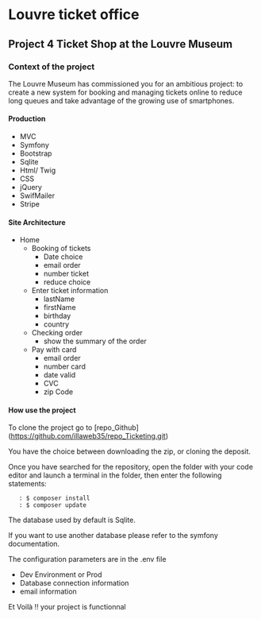 # Louvre ticket office

## Project 4 Ticket Shop at the Louvre Museum



### Context of the project

The Louvre Museum has commissioned you for an ambitious project: to create a new system for booking and managing tickets online to reduce long queues and take advantage of the growing use of smartphones.


#### Production


- MVC
- Symfony
- Bootstrap
- Sqlite
- Html/ Twig
- CSS
- jQuery
- SwifMailer
- Stripe

#### Site Architecture

- Home
    - Booking of tickets
        - Date choice
        - email order
        - number ticket
        - reduce choice
    - Enter ticket information
        - lastName
        - firstName
        - birthday
        - country
    - Checking order
        - show the summary of the order
    - Pay with card
        - email order
        - number card
        - date valid
        - CVC
        - zip Code


#### How use the project

To clone the project go to [repo_Github] (https://github.com/illaweb35/repo_Ticketing.git)

You have the choice between downloading the zip, or cloning the deposit.

Once you have searched for the repository, open the folder with your code editor and launch a terminal in the folder, then enter the following statements:

```
   : $ composer install
   : $ composer update
```
The database used by default is Sqlite.

If you want to use another database please refer to the symfony documentation.

The configuration parameters are in the .env file

- Dev Environment or Prod
- Database connection information
- email information




Et Voilà !! your project is functionnal